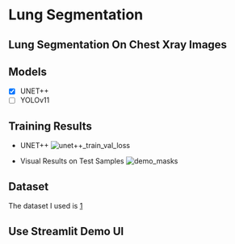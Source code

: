 # Lung Segmentation

## Lung Segmentation On Chest Xray Images

## Models

- [x] UNET++
- [ ] YOLOv11

## Training Results
- UNET++
![unet++_train_val_loss](https://github.com/user-attachments/assets/8ce5aaef-eaab-4a23-af9a-ee2d44a98c43)

- Visual Results on Test Samples
![demo_masks](https://github.com/user-attachments/assets/215c2791-71c9-4e54-9072-6a24f67057b7)

## Dataset
The dataset I used is [1](https://www.kaggle.com/datasets/iamtapendu/chest-x-ray-lungs-segmentation)

## Use Streamlit Demo UI
